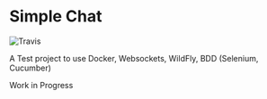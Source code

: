 Simple Chat
=======
![Travis](https://travis-ci.org/mszalbach/simple-chat.svg?branch=master)

A Test project to use Docker, Websockets, WildFly, BDD (Selenium, Cucumber)

Work in Progress


